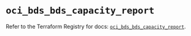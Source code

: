 # `oci_bds_bds_capacity_report`

Refer to the Terraform Registry for docs: [`oci_bds_bds_capacity_report`](https://registry.terraform.io/providers/oracle/oci/7.19.0/docs/resources/bds_bds_capacity_report).
